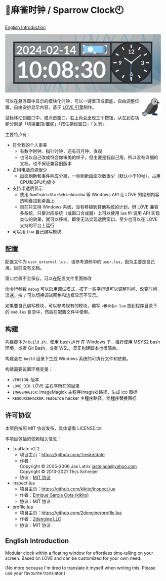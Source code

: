 
# 🐥麻雀时钟 / Sparrow Clock🕙

[English Introduction](#english-introduction)

![](images/screenshot.png)

<img src="images/sparrow.png" align="right" width="64" height="64">

可以在悬浮窗中显示的模块化时钟，可以一键置顶或置底，自由调整位置，自由安排显示内容，基于 [LÖVE 引擎](https://love2d.org/)制作。

鼠标移动到窗口中，或点击窗口，右上角会出现三个按钮，从左到右功能分别是「切换置顶/置底」「按住拖动窗口」「关闭」

主要特点有：
- 符合我的个人审美
  - 有数字时钟、指针时钟，还有日月钟，直观
  - 也可以自己改成符合你审美的样子，但主要是我自己用，所以没有详细的文档，也不保证兼容旧版本
- 占用电脑资源很少
  - 画面刷新和事件响应分离，一秒刷新画面次数很少（默认小于10帧），占用CPU和GPU均极少
- 支持半透明显示
  - 使用 `DwmEnableBlurBehindWindow` 等 Windows API 让 LÖVE 的绘制内容透明叠加到桌面上
  - 目前只支持 Windows 系统，没有移植到其他系统的计划，但 LÖVE 兼容多系统，只要对应系统（或窗口合成器）上可以使用 lua ffi 调用 API 实现类似的效果，就可以移植。即使无法实现透明窗口，至少也可以在 LÖVE 支持的平台上运行
- 可以用 Lua 自己编写模块

## 配置

配置文件为 `user_external.lua` ，请参考源码中的 `user.lua`，因为主要是自己用，目前没有文档。

窗口位置不会保存，可以在配置文件里面修改

命令行参数 `debug` 可以启用调试模式，按下一些字母键可以调整时间、改变时间流速。按 `/` 可以切换调试网格和边框显示不显示。

如果要自己编写模块，可以参考现有的模块，编写 `<模块名>.lua` 放到程序目录下的 `modules` 目录中，然后在配置文件中使用。

## 构建

构建脚本为 `build.sh`，使用 bash 运行
在 Windows 下，推荐使用 [MSYS2](https://www.msys2.org/) bash 环境，或者 Git Bash，或者 WSL，反正构建脚本也很简单。

构建会在 `build` 目录下生成 Windows 系统的可执行文件和依赖。

构建需要设置环境变量：

- `VERSION`: 版本
- `LOVE_DIR`: LÖVE 主程序所在的目录
- `IMAGEMAGICK`: ImageMagick 主程序(magisk)路径，生成 ico 图标
- `RESOURCEHACKER`: resource hacker 主程序路径，给程序替换图标

## 许可协议

本项目按照 MIT 协议发布，具体请看 LICENSE.txt

本项目包括的依赖相关信息：

- LuaDate v2.2
  - 项目主页：<https://github.com/Tieske/date>
  - 作者：\
    Copyright © 2005-2006 Jas Latrix <jastejada@yahoo.com>\
    Copyright © 2013-2021 Thijs Schreijer
  - 协议：[MIT 协议](https://opensource.org/license/mit/)
- inspect.lua
  - 项目主页：<https://github.com/kikito/inspect.lua>
  - 作者：[Enrique García Cota (kikito)](https://github.com/kikito)
  - 协议：MIT 协议
- profile.lua
  - 项目主页：<https://github.com/2dengine/profile.lua>
  - 作者：[2dengine LLC](https://github.com/2dengine)
  - 协议：MIT 协议

## English Introduction

Modular clock within a floating window for effortless time-telling on your screen. Based on LÖVE and can be customized for your own need.

(No more because I'm tired to translate it myself when writing this. Please use your favourite translator.)
